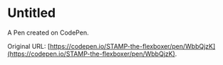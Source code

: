 # Untitled

A Pen created on CodePen.

Original URL: [https://codepen.io/STAMP-the-flexboxer/pen/WbbQjzK](https://codepen.io/STAMP-the-flexboxer/pen/WbbQjzK).

